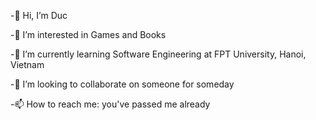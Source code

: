 
-👋 Hi, I’m Duc

-👀 I’m interested in Games and Books

-🌱 I’m currently learning Software Engineering at FPT University, Hanoi, Vietnam

-💞️ I’m looking to collaborate on someone for someday

-📫 How to reach me: you've passed me already
